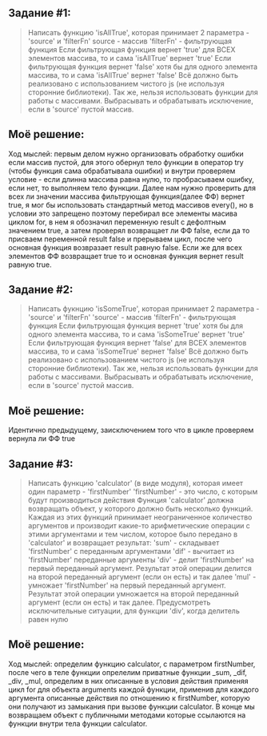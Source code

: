 ## Задание #1:

>Написать функцию 'isAllTrue', которая принимает 2 параметра - 'source' и 'filterFn'
>source - массив
>'filterFn' - фильтрующая функция
>Если фильтрующая функция вернет 'true' для ВСЕХ элементов массива, то и сама 'isAllTrue' вернет 'true'
>Если фильтрующая функция вернет 'false' хотя бы для одного элемента массива, то и сама 'isAllTrue' вернет 'false'
>Всё должно быть реализовано с использованием чистого js (не используя сторонние библиотеки).
>Так же, нельзя использовать функции для работы с массивами.
>Выбрасывать и обрабатывать исключение, если в 'source' пустой массив.

## Моё решение:

Ход мыслей: первым делом нужно организовать обработку ошибки если массив пустой, для этого обернул тело функции в оператор try (чтобы функция сама обрабатывала ошибки) и внутри проверяем условие - если длинна массива равна нулю, то пробрасываем ошибку, если нет, то выполняем тело функции. Далее нам нужно проверить для всех ли значении массива фильтрующая функция(далее ФФ) вернет true, я мог бы использовать стандартный метод массивов every(), но в условии это запрещено поэтому перебирал все элементы масива циклом for, в нем я обозначил переменную result с дефолтным значением true, а затем проверял возвращает ли ФФ false, если да то присваем переменной result false и прерываем цикл, после чего основная функция возвразает result равную false. Если же для всех элементов ФФ возвращает true то и основная функция вернет result равную true.

## Задание #2:

>Написать фукнцию 'isSomeTrue', которая принимает 2 параметра - 'source' и 'filterFn'
>'source' - массив
>'filterFn' - фильтрующая функция
>Если фильтрующая функция вернет 'true' хотя бы для одного элемента массива, то и сама 'isSomeTrue' вернет 'true'
>Если фильтрующая функция вернет 'false' для ВСЕХ элементов массива, то и сама 'isSomeTrue' вернет 'false'
>Всё должно быть реализовано с использованием чистого js (не используя сторонние библиотеки).
>Так же, нельзя использовать функции для работы с массивами.
>Выбрасывать и обрабатывать исключение, если в 'source' пустой массив.

## Моё решение:

Идентично предыдущему, заисключением того что в цикле проверяем вернула ли ФФ true


## Задание #3:

>Написать функцию 'calculator' (в виде модуля), которая имеет один параметр - 'firstNumber'
>'firstNumber' - это число, с которым будут производиться действия
>Функция 'calculator' должна возвращать объект, у которого должно быть несколько функций.
>Каждая из этих функций принимает неограниченное количество аргументов и производит какие-то арифметические операции с этими аргументами и тем числом, которое было передано в 'calculator' и возвращает результат:
>'sum' - складывает 'firstNumber' с переданным аргументами
>'dif' - вычитает из 'firstNumber' переданные аргументы
>'div' - делит 'firstNumber' на первый переданный аргумент. Результат этой операции делится на второй переданный аргумент (если он есть) и так далее
>'mul' - умножает 'firstNumber' на первый переданный аргумент. Результат этой операции умножается на второй переданный аргумент (если он есть) и так далее.
>Предусмотреть исключительные ситуации, для функции 'div', когда делитель равен нулю

## Моё решение:

Ход мыслей: определим функцию calculator, с параметром firstNumber, после чего в теле функции опрелелим приватные функции _sum, _dif, _div, _mul, определим в них описанные в условия действия применяя цикл for для объекта arguments каждой функции, применив для каждого аргумента описанные действия по отношению к firstNumber, которую они получают из замыкания при вызове функции calculator. В конце мы возвращаем объект с публичными методами которые ссылаются на функции внутри тела функции calculator.